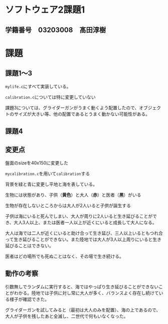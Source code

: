 # ソフトウェア2課題1
## 学籍番号　03203008　髙田淳樹

# 課題
## 課題1～3
`mylife.c`にすべて実装している。　　

`calibration.c`については特に変更していない

課題3については、グライダーガンがうまく動くよう配置したので、オブジェクトのサイズが大きい等、他の配置であるとうまく動かない可能性がある。

## 課題4
## 変更点
盤面のsizeを40x150に変更した

`mycalibration.c`を用いて`calibration`する


背景を緑と青に変更し平地と海を表している。


生物には状態があり、子供（**黄色**）と大人（**赤**）と医者（**黒**）がいる


生物が存在しないところからは大人が2人いると子供が誕生する


子供は海にいると死んでしまい、大人が周りに2人いると生き延びることができ、大人3人以上、または医者一人以上が近くにいると成長して大人になる。


大人は海では二人が近くにいると助け合って生き延び、三人以上いるともつれ合って生き延びることができない。また陸地では大人が3人以上周りにいると生き延びることはできない。


医者はどの場所でも死ぬことはなく、その場で生き続ける。
## 動作の考察

引数無しでランダムに実行すると、海ではやっぱり生き延びることができないことがわかる。陸地では子供に対し常に大人が多く、バランスよく存在し続けている様子が確認できた。

グライダーガンを試してみると（最初は大人のみを配置）、海の上であるので、大人が子供を残したあと全滅し、二世代で何もいなくなった。


